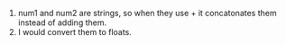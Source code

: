 1. num1 and num2 are strings, so when they use + it concatonates them instead of adding them.
2. I would convert them to floats. 

